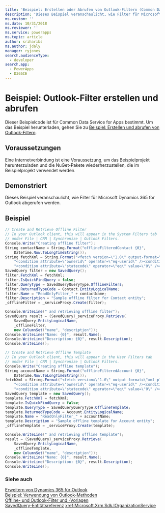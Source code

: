 ```yaml
---
title: 'Beispiel: Erstellen oder Abrufen von Outlook-Filtern (Common Data Service for Apps) | Microsoft Docs'
description: 'Dieses Beispiel veranschaulicht, wie Filter für Microsoft Dynamics 365 for Outlook abgerufen werden.'
ms.custom: ''
ms.date: 10/31/2018
ms.reviewer: ''
ms.service: powerapps
ms.topic: article
author: sriharibs
ms.author: jdaly
manager: ryjones
search.audienceType:
  - developer
search.app:
  - PowerApps
  - D365CE
---
```

# <a name="sample-create-and-retrieve-outlook-filters"></a>Beispiel: Outlook-Filter erstellen und abrufen

Dieser Beispielcode ist für Common Data Service for Apps bestimmt. Um das Beispiel herunterladen, gehen Sie zu [Beispiel: Erstellen und abrufen von Outlook-Filtern](/dynamics365/customer-engagement/developer/outlook-client/sample-create-retrieve-outlook-filters).

## <a name="prerequisites"></a>Voraussetzungen

Eine Internetverbindung ist eine Voraussetzung, um das Beispielprojekt herunterzuladen und die NuGet-Pakete wiederherzustellen, die im Beispielprojekt verwendet werden.

## <a name="demonstrates"></a>Demonstriert  

 Dieses Beispiel veranschaulicht, wie Filter für Microsoft Dynamics 365 for Outlook abgerufen werden.  
  
## <a name="example"></a>Beispiel  

```csharp
// Create and Retrieve Offline Filter
// In your Outlook client, this will appear in the System Filters tab
// under File | CRM | Synchronize | Outlook Filters.
Console.Write("Creating offline filter");
String contactName = String.Format("offlineFilteredContact {0}",
    DateTime.Now.ToLongTimeString());
String fetchXml = String.Format("<fetch version=\"1.0\" output-format=\"xml-platform\" mapping=\"logical\"><entity name=\"contact\"><attribute name=\"contactid\" /><filter type=\"and\">" +
    "<condition attribute=\"ownerid\" operator=\"eq-userid\" /><condition attribute=\"description\" operator=\"eq\" value=\"{0}\" />" +
    "<condition attribute=\"statecode\" operator=\"eq\" value=\"0\" /></filter></entity></fetch>", contactName);
SavedQuery filter = new SavedQuery();
filter.FetchXml = fetchXml;
filter.IsQuickFindQuery = false;
filter.QueryType = SavedQueryQueryType.OfflineFilters;
filter.ReturnedTypeCode = Contact.EntityLogicalName;
filter.Name = "ReadOnlyFilter_" + contactName;
filter.Description = "Sample offline filter for Contact entity";
_offlineFilter = _serviceProxy.Create(filter);

Console.WriteLine(" and retrieving offline filter");
SavedQuery result = (SavedQuery)_serviceProxy.Retrieve(
    SavedQuery.EntityLogicalName,
    _offlineFilter,
    new ColumnSet("name", "description"));
Console.WriteLine("Name: {0}", result.Name);
Console.WriteLine("Description: {0}", result.Description);
Console.WriteLine();

// Create and Retrieve Offline Template
// In your Outlook client, this will appear in the User Filters tab
// under File | CRM | Synchronize | Outlook Filters.
Console.Write("Creating offline template");
String accountName = String.Format("offlineFilteredAccount {0}",
    DateTime.Now.ToLongTimeString());
fetchXml = String.Format("<fetch version=\"1.0\" output-format=\"xml-platform\" mapping=\"logical\"><entity name=\"account\"><attribute name=\"accountid\" /><filter type=\"and\">" +
    "<condition attribute=\"ownerid\" operator=\"eq-userid\" /><condition attribute=\"name\" operator=\"eq\" value=\"{0}\" />" +
    "<condition attribute=\"statecode\" operator=\"eq\" value=\"0\" /></filter></entity></fetch>", accountName);
SavedQuery template = new SavedQuery();
template.FetchXml = fetchXml;
template.IsQuickFindQuery = false;
template.QueryType = SavedQueryQueryType.OfflineTemplate;
template.ReturnedTypeCode = Account.EntityLogicalName;
template.Name = "ReadOnlyFilter_" + accountName;
template.Description = "Sample offline template for Account entity";
_offlineTemplate = _serviceProxy.Create(template);

Console.WriteLine(" and retrieving offline template");
result = (SavedQuery)_serviceProxy.Retrieve(
    SavedQuery.EntityLogicalName,
    _offlineTemplate,
    new ColumnSet("name", "description"));
Console.WriteLine("Name: {0}", result.Name);
Console.WriteLine("Description: {0}", result.Description);
Console.WriteLine();
```
  
### <a name="see-also"></a>Siehe auch  

[Erweitern von Dynamics 365 für Outlook](extend-dynamics-365-outlook.md)<br />
[Beispiel: Verwendung von Outlook-Methoden](sample-outlook-methods.md)<br />
[Offline- und Outlook-Filter und -Vorlagen](offline-outlook-filters-templates.md)<br />
[SavedQuery-Entitätsreferenz](../reference/entities/savedquery.md) 
<xref:Microsoft.Xrm.Sdk.IOrganizationService>